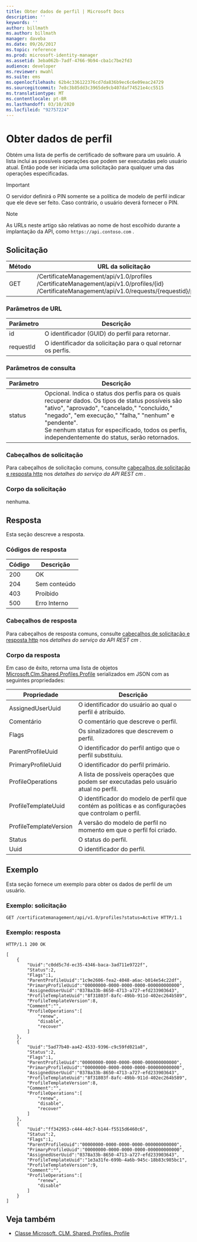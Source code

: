 ```yaml
---
title: Obter dados de perfil | Microsoft Docs
description: ''
keywords: ''
author: billmath
ms.author: billmath
manager: daveba
ms.date: 09/26/2017
ms.topic: reference
ms.prod: microsoft-identity-manager
ms.assetid: 3eba062b-7adf-4766-9b94-cba1c7be2fd3
audience: developer
ms.reviewer: mwahl
ms.suite: ems
ms.openlocfilehash: 62b4c336122376cd7da836b9ec6c6e09eac24729
ms.sourcegitcommit: 7e8c3b85dd3c3965de9cb407daf74521e4cc5515
ms.translationtype: MT
ms.contentlocale: pt-BR
ms.lasthandoff: 03/10/2020
ms.locfileid: "92757224"
---
```

# <a name="get-profile-data"></a>Obter dados de perfil
Obtém uma lista de perfis de certificado de software para um usuário. A lista inclui as possíveis operações que podem ser executadas pelo usuário atual. Então pode ser iniciada uma solicitação para qualquer uma das operações especificadas.

>[!IMPORTANT]
>O servidor definirá o PIN somente se a política de modelo de perfil indicar que ele deve ser feito. Caso contrário, o usuário deverá fornecer o PIN.

>[!NOTE]
>As URLs neste artigo são relativas ao nome de host escolhido durante a implantação da API, como `https://api.contoso.com` .

## <a name="request"></a>Solicitação

Método  |URL da solicitação  
---------|---------
GET     |/CertificateManagement/api/v1.0/profiles<br/>/CertificateManagement/api/v1.0/profiles/{id} <br/>/CertificateManagement/api/v1.0/requests/{requestid}/profiles

### <a name="url-parameters"></a>Parâmetros de URL

Parâmetro | Descrição
---------|------------
id | O identificador (GUID) do perfil para retornar.
requestId | O identificador da solicitação para o qual retornar os perfis.

### <a name="query-parameters"></a>Parâmetros de consulta

Parâmetro | Descrição
---------|------------
status | Opcional. Indica o status dos perfis para os quais recuperar dados. Os tipos de status possíveis são "ativo", "aprovado", "cancelado," "concluído," "negado", "em execução," "falha," "nenhum" e "pendente". <br/>Se nenhum status for especificado, todos os perfis, independentemente do status, serão retornados.

### <a name="request-headers"></a>Cabeçalhos de solicitação
Para cabeçalhos de solicitação comuns, consulte [cabeçalhos de solicitação e resposta http](certificate-management-rest-api-service-details.md#http-request-and-response-headers) nos *detalhes do serviço da API REST cm* .

### <a name="request-body"></a>Corpo da solicitação
nenhuma.

## <a name="response"></a>Resposta
Esta seção descreve a resposta.

### <a name="response-codes"></a>Códigos de resposta

Código  |Descrição  
---------|---------
200 | OK
204 | Sem conteúdo
403 | Proibido
500 | Erro Interno

### <a name="response-headers"></a>Cabeçalhos de resposta
Para cabeçalhos de resposta comuns, consulte [cabeçalhos de solicitação e resposta http](certificate-management-rest-api-service-details.md#http-request-and-response-headers) nos *detalhes do serviço da API REST cm* .

### <a name="response-body"></a>Corpo da resposta
Em caso de êxito, retorna uma lista de objetos [Microsoft.Clm.Shared.Profiles.Profile](https://msdn.microsoft.com/library/microsoft.clm.shared.profiles.profile.aspx) serializados em JSON com as seguintes propriedades:

Propriedade | Descrição
---------|------------
AssignedUserUuid | O identificador do usuário ao qual o perfil é atribuído.
Comentário | O comentário que descreve o perfil.
Flags | Os sinalizadores que descrevem o perfil.
ParentProfileUuid | O identificador do perfil antigo que o perfil substituiu.
PrimaryProfileUuid | O identificador do perfil primário.
ProfileOperations | A lista de possíveis operações que podem ser executadas pelo usuário atual no perfil.
ProfileTemplateUuid | O identificador do modelo de perfil que contém as políticas e as configurações que controlam o perfil.
ProfileTemplateVersion | A versão do modelo de perfil no momento em que o perfil foi criado.
Status | O status do perfil.
Uuid | O identificador do perfil.


## <a name="example"></a>Exemplo
Esta seção fornece um exemplo para obter os dados de perfil de um usuário.

### <a name="example-request"></a>Exemplo: solicitação

```
GET /certificatemanagement/api/v1.0/profiles?status=Active HTTP/1.1
```

### <a name="example-response"></a>Exemplo: resposta

```
HTTP/1.1 200 OK

[
    {
        "Uuid":"c0dd5c7d-ec35-4346-baca-3ad711e9722f",
        "Status":2,
        "Flags":1,
        "ParentProfileUuid":"1c9e2606-fea2-4048-a6ac-b014e54c22df",
        "PrimaryProfileUuid":"00000000-0000-0000-0000-000000000000",
        "AssignedUserUuid":"0378a33b-8650-4713-a727-efd233903643",
        "ProfileTemplateUuid":"8f31803f-8afc-49bb-911d-402ec264b589",
        "ProfileTemplateVersion":8,
        "Comment":"",
        "ProfileOperations":[
            "renew",
            "disable",
            "recover"
        ]
    },
    {
        "Uuid":"5ad77b40-aa42-4533-9396-c9c59fd021a8",
        "Status":2,
        "Flags":1,
        "ParentProfileUuid":"00000000-0000-0000-0000-000000000000",
        "PrimaryProfileUuid":"00000000-0000-0000-0000-000000000000",
        "AssignedUserUuid":"0378a33b-8650-4713-a727-efd233903643",
        "ProfileTemplateUuid":"8f31803f-8afc-49bb-911d-402ec264b589",
        "ProfileTemplateVersion":8,
        "Comment":"",
        "ProfileOperations":[
            "renew",
            "disable",
            "recover"
        ]
    },
    {
        "Uuid":"ff342953-c444-4dc7-b144-f5515d6460c6",
        "Status":2,
        "Flags":1,
        "ParentProfileUuid":"00000000-0000-0000-0000-000000000000",
        "PrimaryProfileUuid":"00000000-0000-0000-0000-000000000000",
        "AssignedUserUuid":"0378a33b-8650-4713-a727-efd233903643",
        "ProfileTemplateUuid":"1e3a31fe-699b-4a6b-945c-18b83c985bc1",
        "ProfileTemplateVersion":9,
        "Comment":"",
        "ProfileOperations":[
            "renew",
            "disable"
        ]
    }
]
```

## <a name="see-also"></a>Veja também

- [Classe Microsoft. CLM. Shared. Profiles. Profile](https://msdn.microsoft.com/library/microsoft.clm.shared.profiles.profile.aspx)
